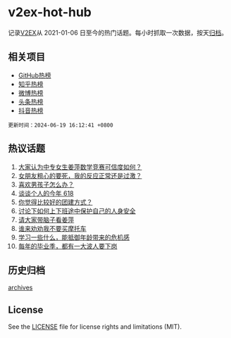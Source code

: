 # v2ex-hot-hub

 记录[V2EX](https://www.v2ex.com/)从 2021-01-06 日至今的热门话题。每小时抓取一次数据，按天[归档](archives)。
 
 ## 相关项目

- [GitHub热榜](https://github.com/lonnyzhang423/github-hot-hub)
- [知乎热榜](https://github.com/lonnyzhang423/zhihu-hot-hub)
- [微博热榜](https://github.com/lonnyzhang423/weibo-hot-hub)
- [头条热榜](https://github.com/lonnyzhang423/toutiao-hot-hub)
- [抖音热榜](https://github.com/lonnyzhang423/douyin-hot-hub)


 `更新时间：2024-06-19 16:12:41 +0800`

## 热议话题

1. [大家认为中专女生姜萍数学竞赛可信度如何？](https://www.v2ex.com/t/1050739)
1. [女朋友粗心的要死，我的反应正常还是过激？](https://www.v2ex.com/t/1050793)
1. [喜欢男孩子怎么办？](https://www.v2ex.com/t/1050624)
1. [谈谈个人的今年 618](https://www.v2ex.com/t/1050716)
1. [你觉得比较好的团建方式？](https://www.v2ex.com/t/1050745)
1. [讨论下如何上下班途中保护自己的人身安全](https://www.v2ex.com/t/1050760)
1. [请大家带脑子看姜萍](https://www.v2ex.com/t/1050809)
1. [谁来劝劝我不要买摩托车](https://www.v2ex.com/t/1050853)
1. [学习一些什么，能抵御年龄带来的危机感](https://www.v2ex.com/t/1050584)
1. [每年的毕业季，都有一大波人要下岗](https://www.v2ex.com/t/1050751)

## 历史归档

[archives](archives)

## License

See the [LICENSE](LICENSE) file for license rights and limitations (MIT).
